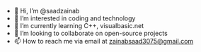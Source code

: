 - 👋 Hi, I’m @saadzainab
- 👀 I’m interested in coding and technology
- 🌱 I’m currently learning C++, visualbasic.net
- 💞️ I’m looking to collaborate on open-source projects
- 📫 How to reach me via email at zainabsaad3075@gmail.com

<!---
saadzainab/saadzainab is a ✨ special ✨ repository because its `README.md` (this file) appears on your GitHub profile.
You can click the Preview link to take a look at your changes.
--->
